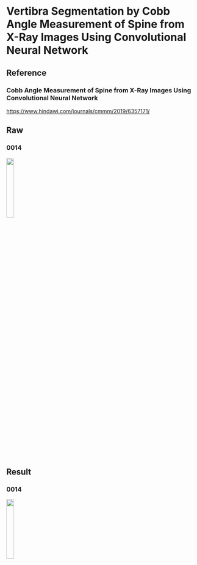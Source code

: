 # Vertibra Segmentation by Cobb Angle Measurement of Spine from X-Ray Images Using Convolutional Neural Network
## Reference
### Cobb Angle Measurement of Spine from X-Ray Images Using Convolutional Neural Network
https://www.hindawi.com/journals/cmmm/2019/6357171/

## Raw
### 0014
<img src="https://github.com/shauming1020/Digital-Image-Processing_Project/blob/master/FinalProject/GeneratePretrainDataset/picture/0014_raw.png" width="20%">

## Result
### 0014
<img src="https://github.com/shauming1020/Digital-Image-Processing_Project/blob/master/FinalProject/GeneratePretrainDataset/picture/0014_feat.png" width="20%">

